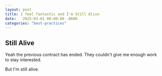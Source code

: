 ```yaml
---
layout: post
title: I feel fantastic and I'm Still Alive
date:   2025-03-01 00:00:00 -0600
categories: "best-practices"
---
```


## Still Alive

Yeah the previous contract has ended. They couldn't give me enough work to stay interested.

But I'm still alive.

